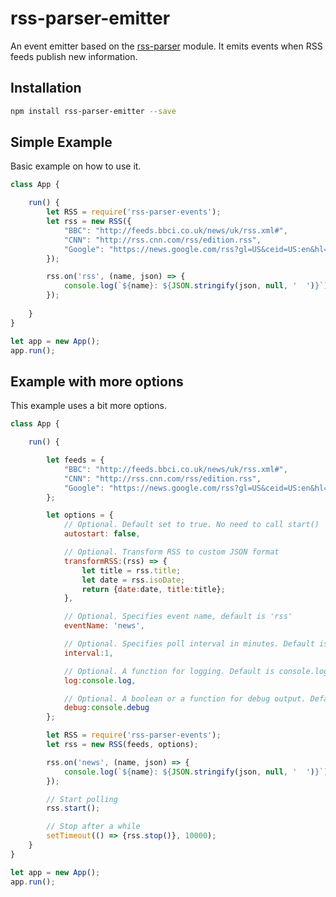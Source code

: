 # rss-parser-emitter

An event emitter based on the [rss-parser](https://www.npmjs.com/package/rss-parser) module. It emits events when RSS feeds publish new information.

## Installation

````bash
npm install rss-parser-emitter --save
````

## Simple Example

Basic example on how to use it.

````javascript
class App {

    run() {
        let RSS = require('rss-parser-events');
        let rss = new RSS({
            "BBC": "http://feeds.bbci.co.uk/news/uk/rss.xml#",
            "CNN": "http://rss.cnn.com/rss/edition.rss",
            "Google": "https://news.google.com/rss?gl=US&ceid=US:en&hl=en-US"
        });

        rss.on('rss', (name, json) => {
            console.log(`${name}: ${JSON.stringify(json, null, '  ')}`);
        });
        
    }
}

let app = new App();
app.run();
````

## Example with more options

This example uses a bit more options.

````javascript
class App {

    run() {

        let feeds = {
            "BBC": "http://feeds.bbci.co.uk/news/uk/rss.xml#",
            "CNN": "http://rss.cnn.com/rss/edition.rss",
            "Google": "https://news.google.com/rss?gl=US&ceid=US:en&hl=en-US"
        };

        let options = {
            // Optional. Default set to true. No need to call start()
            autostart: false,

            // Optional. Transform RSS to custom JSON format
            transformRSS:(rss) => {
                let title = rss.title;
                let date = rss.isoDate;
                return {date:date, title:title};
            },

            // Optional. Specifies event name, default is 'rss'
            eventName: 'news',

            // Optional. Specifies poll interval in minutes. Default is 5.
            interval:1,

            // Optional. A function for logging. Default is console.log
            log:console.log,

            // Optional. A boolean or a function for debug output. Default is false. If true, console.debug is used.
            debug:console.debug
        };

        let RSS = require('rss-parser-events');
        let rss = new RSS(feeds, options);

        rss.on('news', (name, json) => {
            console.log(`${name}: ${JSON.stringify(json, null, '  ')}`);
        });

        // Start polling
        rss.start();

        // Stop after a while
        setTimeout(() => {rss.stop()}, 10000);
    }
}

let app = new App();
app.run();
````
